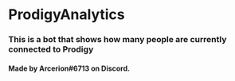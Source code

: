 ﻿# ProdigyAnalytics

### This is a bot that shows how many people are currently connected to Prodigy

#### Made by Arcerion#6713 on Discord. 
